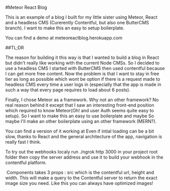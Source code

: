 #Meteor React Blog

This is an example of a blog I built for my little sister using Meteor, React and a headless CMS (Curerently Contentful, but also one ButterCMS branch). I want to make this an easy to setup boilerplate. 

You can find a demo at meteoreactblog.herokuapp.com

##TL;DR

The reason for building it this way is that I wanted to build a blog in React but didn't really like working with the current Node CMSs. So I decided to use a headless CMS I started with ButterCMS then used contentful because I can get more free content. Now the problem is that I want to stay in free tier as long as possible which wont be option if there is a request made to headless CMS every time a user logs in (especially that the app is made in such a way that every page requires to load about 6 posts). 

Finally, I chose Meteor as a framework. Why not an other framework? No real reason behind it except that I saw an interesting front-end position which required to know Meteor(Oh! and user Auth seems quite easy to setup). So I want to make this an easy to use boilerplate and maybe  So maybe I'll make an other boilerplate using an other framework (MERN?).

You can find a version of it working at 
Even if intial loading can be a bit slow, thanks to React and the general architecture of the app, navigation is really fast I think. 


To try out the webhooks localy run ./ngrok http 3000 in your project root folder then copy the server address and use it to build your webhook in the contentful platform. 


<Image> Components takes 3 props : src which is the contentful url, height and width. This will make a query to the Contentful server to return the exact image size you need. Like this you can always have optimized images!

